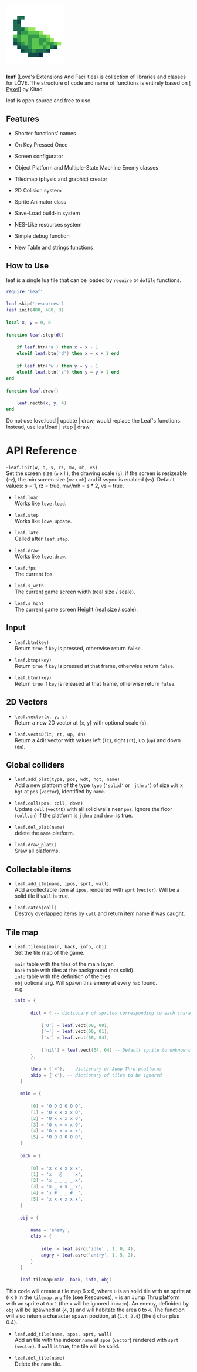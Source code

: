 # <img src="icon.png">

**leaf** (Love's Extensions And Facilities) is collection of libraries and classes for LÖVE. The structure of code and name of functions is entirely based on [ [Pyxel](https://github.com/kitao/pyxel)] by Kitao.

leaf is open source and free to use.

## Features

- Shorter functions' names
- On Key Pressed Once
- Screen configurator

- Object Platform and Multiple-State Machine Enemy classes
- Tiledmap (physic and graphic) creator
- 2D Colision system
- Sprite Animator class

- Save-Load build-in system
- NES-Like resources system

- Simple debug function
- New Table and strings functions

## How to Use

leaf is a single lua file that can be loaded by ``require`` or ``dofile`` functions.

```lua
require 'leaf'

leaf.skip('resources')
leaf.init(480, 480, 3)

local x, y = 0, 0

function leaf.step(dt)

    if leaf.btn('a') then x = x - 1
    elseif leaf.btn('d') then x = x + 1 end

    if leaf.btn('w') then y = y - 1
    elseif leaf.btn('s') then y = y + 1 end
end

function leaf.draw()
    
    leaf.rectb(x, y, 4)
end
```

Do not use love.load | update | draw, would replace the Leaf's functions. Instead, use leaf.load | step | draw.

# API Reference

-`leaf.init(w, h, s, rz, mw, mh, vs)`<br/>
Set the screen size (`w` x `h`), the drawing scale (`s`), if the screen is resizeable (`rz`), the min screen size (`mw` x `mh`) and if vsync is enabled (`vs`). Default values: s = 1, rz = true, mw/mh = s * 2, vs = true.
 
 - `leaf.load` <br/>
 Works like `love.load`.
 
 - `leaf.step`<br/>
 Works like `love.update`.
 
 - `leaf.late`<br/>
 Called after `leaf.step`.
 
 - `leaf.draw`<br/>
 Works like `love.draw`.
 
- `leaf.fps`<br/>
The current fps.

- `leaf.s_wdth`<br/>
The current game screen width (real size / scale).

- `leaf.s_hght`<br/>
The current game screen Height (real size / scale).

## Input
- `leaf.btn(key)`<br/>
Return `true` if `key` is pressed, otherwise return `false`.

- `leaf.btnp(key)`<br/>
Return `true` if `key` is pressed at that frame, otherwise return `false`.

- `leaf.btnr(key)`<br/>
Return `true` if `key` is released at that frame, otherwise return `false`.

## 2D Vectors
- `leaf.vector(x, y, s)`<br/>
Return a new 2D vector at {`x`, `y`} with optional scale (`s`).

- `leaf.vect4D(lt, rt, up, dn)`<br/>
Return a 4dir vector with values left (`lt`), right (`rt`), up (`up`) and down (`dn`).

## Global colliders
- `leaf.add_plat(type, pos, wdt, hgt, name)`<br/>
Add a new platform of the type `type` (`'solid'` or `'jthru'`) of size `wdt` x `hgt` at `pos` (`vector`), identified by `name`.

- `leaf.coll(pos, coll, down)`<br/>
Update `coll` (`vect4D`) with all solid walls near `pos`. Ignore the floor (`coll.dn`) if the platform is `jthru` and `down` is true.

- `leaf.del_plat(name)`<br/>
delete the `name` platform.

- `leaf.draw_plat()`<br/>
Sraw all platforms.

## Collectable items
- `leaf.add_itm(name, ipos, sprt, wall)`<br/>
Add a collectable item at `ipos`, rendered with `sprt` (`vector`). Will be a solid tile if `wall` is true.

- `leaf.catch(coll)`<br/>
Destroy overlapped items by `call` and return item name if was caught.

## Tile map
- `leaf.tilemap(main, back, info, obj)`<br/>
Set the tile map of the game.
    
  `main` table with the tiles of the main layer.<br/>
  `back` table with tiles at the background (not solid).<br/>
  `info` table with the definition of the tiles.<br/>
  `obj` optional arg. Will spawn this emeny at every `hab` found.<br/>
  e.g.
  
  ```lua
  info = {
        
        dict = { -- dictionary of sprites corresponding to each character

            ['O'] = leaf.vect(00, 00),
            ['='] = leaf.vect(00, 01),
            ['x'] = leaf.vect(00, 04),
            
            ['nil'] = leaf.vect(64, 64) -- Default sprite to unknow characters
        },

        thru = {'='}, -- dictionary of Jump Thru platforms
        skip = {'x'}, -- dictionary of tiles to be ignored
    }

    main = {

        [0] = 'O O O O O O',
        [1] = 'O x x x x O',
        [2] = 'O x x x x O',
        [3] = 'O x = = x O',
        [4] = 'O x x x x x',
        [5] = 'O O O O O O',
    }

    back = {

        [0] = 'x x x x x x',
        [1] = 'x _ @ _ _ x',
        [2] = 'x _ _ _ _ x',
        [3] = 'x _ x x _ x',
        [4] = 'x # _ _ # _',
        [5] = 'x x x x x x',
    }

    obj = {

        name = 'enemy',
        clip = {

            idle  = leaf.asrc('idle' , 1, 0, 4),
            angry = leaf.asrc('antry', 1, 5, 9),
        }
    }

    leaf.tilemap(main, back, info, obj)
    ```
        
This code will create a tile map 6 x 6, where `O` is an solid tile with an sprite at `0` x `0` in the `tilemap.png` file (see Resources), `=` is an Jump Thru platform with an sprite at `0` x `1` (the `x` will be ignored in `main`). An enemy, definided by `obj` will be spawned at {`4`, `1`} and will habitate the area `0` to `4`. The function will also return a character spawn position, at {`1.4`, `2.4`} (the `@` char plus 0.4).

- `leaf.add_tile(name, spos, sprt, wall)`<br/>
Add an tile with the indexer `name` at `spos` (`vector`) rendered with `sprt` (`vector`). If `wall` is true, the tile will be solid.

- `leaf.del_tile(name)`<br/>
Delete the `name` tile.
